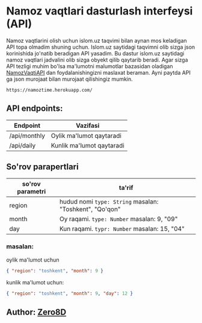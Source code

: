 # Namoz vaqtlari dasturlash interfeysi (API)

Namoz vaqtlarini olish uchun islom.uz taqvimi bilan aynan mos keladigan API topa olmadim shuning uchun. Islom.uz saytidagi taqvimni olib sizga json korinishida jo'natib beradigan API yasadim.
Bu dastur islom.uz saytidagi namoz vaqtlari jadvalini olib sizga obyekt qilib qaytarib beradi. Agar sizga API tezligi muhim bo'lsa ma'lumotni malumotlar bazasidan oladigan [NamozVaqtiAPI](https://github.com/zero8d/namozvaqtiapi) dan foydalanishingizni maslaxat beraman.
Ayni paytda API ga json murojaat bilan murojaat qilishingiz mumkin.

```
https://namoztime.herokuapp.com/
```

## API endpoints:
Endpoint|Vazifasi
--------|--------
/api/monthly|Oylik ma'lumot qaytaradi
/api/daily|Kunlik ma'lumot qaytaradi

## So'rov parapertlari

so'rov parametri|ta'rif
----------------|------
region          |hudud nomi `type: String` masalan: "Toshkent", "Qo'qon"
month           |Oy raqami. `type: Number` masalan: 9, "09"
day             |Kun raqami. `typr: Number` masalan: 15, "04"

### masalan:
oylik ma'lumot uchun

```JSON
{ "region": "toshkent", "month": 9 }
```

kunlik ma'lumot uchun:
```JSON
{ "region": "toshkent", "month": 9, "day": 12 }
```

## Author: [Zero8D](https://t.me/Zero_8D)
